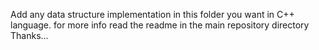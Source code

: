 Add any data structure implementation in this folder you want in C++ language. for more info read the readme in the main repository directory
Thanks...